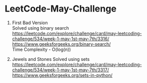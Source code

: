 # LeetCode-May-Challenge

1.   First Bad Version <br />
     Solved using binary search <br />
     https://leetcode.com/explore/challenge/card/may-leetcoding-challenge/534/week-1-may-1st-may-7th/3316/  <br />
     https://www.geeksforgeeks.org/binary-search/  <br />
     Time Complexity - O(log(n))
     
2.   Jewels and Stones
     Solved using sets <br/>
     https://leetcode.com/explore/challenge/card/may-leetcoding-challenge/534/week-1-may-1st-may-7th/3317/ <br/>
     https://www.geeksforgeeks.org/sets-in-python/
